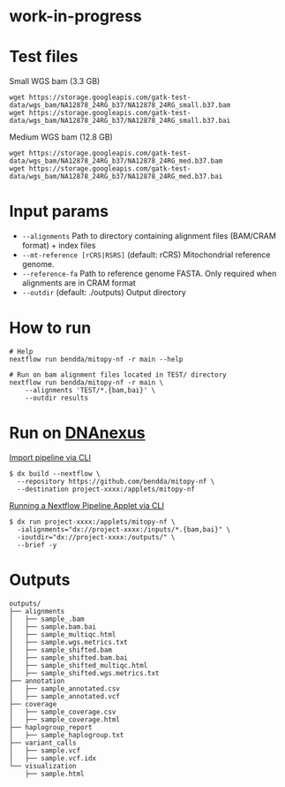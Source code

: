 # work-in-progress


# Test files

Small WGS bam  (3.3 GB)
``` 
wget https://storage.googleapis.com/gatk-test-data/wgs_bam/NA12878_24RG_b37/NA12878_24RG_small.b37.bam
wget https://storage.googleapis.com/gatk-test-data/wgs_bam/NA12878_24RG_b37/NA12878_24RG_small.b37.bai

```

Medium WGS bam (12.8 GB)
```
wget https://storage.googleapis.com/gatk-test-data/wgs_bam/NA12878_24RG_b37/NA12878_24RG_med.b37.bam
wget https://storage.googleapis.com/gatk-test-data/wgs_bam/NA12878_24RG_b37/NA12878_24RG_med.b37.bai

```

# Input params

* `--alignments` Path to directory containing alignment files (BAM/CRAM format) + index files 
* `--mt-reference [rCRS|RSRS]` (default: rCRS) Mitochondrial reference genome.
* `--reference-fa` Path to reference genome FASTA. Only required when alignments are in CRAM format 
* `--outdir` (default: ./outputs) Output directory 

# How to run

```
# Help
nextflow run bendda/mitopy-nf -r main --help

# Run on bam alignment files located in TEST/ directory
nextflow run bendda/mitopy-nf -r main \
    --alignments 'TEST/*.{bam,bai}' \
    --outdir results

```

# Run on [DNAnexus](https://documentation.dnanexus.com/user/running-apps-and-workflows/running-nextflow-pipelines)

[Import pipeline via CLI](https://documentation.dnanexus.com/user/running-apps-and-workflows/running-nextflow-pipelines#import-via-cli)

```
$ dx build --nextflow \
  --repository https://github.com/bendda/mitopy-nf \
  --destination project-xxxx:/applets/mitopy-nf
```

[Running a Nextflow Pipeline Applet via CLI](https://documentation.dnanexus.com/user/running-apps-and-workflows/running-nextflow-pipelines#import-via-cli)

```
$ dx run project-xxxx:/applets/mitopy-nf \
  -ialignments="dx://project-xxxx:/inputs/*.{bam,bai}" \
  -ioutdir="dx://project-xxxx:/outputs/" \
  --brief -y
```



# Outputs 

```
outputs/
├── alignments
│   ├── sample_.bam
│   ├── sample.bam.bai
│   ├── sample_multiqc.html 
│   ├── sample.wgs.metrics.txt
│   ├── sample_shifted.bam
│   ├── sample_shifted.bam.bai
│   ├── sample_shifted_multiqc.html 
│   ├── sample_shifted.wgs.metrics.txt
├── annotation
│   ├── sample_annotated.csv
│   ├── sample_annotated.vcf
├── coverage
│   ├── sample_coverage.csv 
│   ├── sample_coverage.html 
├── haplogroup_report
│   ├── sample_haplogroup.txt
├── variant_calls
│   ├── sample.vcf
│   ├── sample.vcf.idx
└── visualization
    ├── sample.html

```